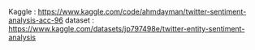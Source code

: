 Kaggle : https://www.kaggle.com/code/ahmdayman/twitter-sentiment-analysis-acc-96
dataset : https://www.kaggle.com/datasets/jp797498e/twitter-entity-sentiment-analysis
